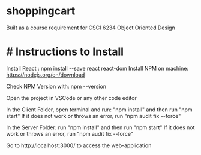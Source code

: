 # shoppingcart
Built as a course requirement for CSCI 6234 Object Oriented Design

# # Instructions to Install

Install React : npm install --save react react-dom
Install NPM on machine: https://nodejs.org/en/download

Check NPM Version with: npm --version

Open the project in VSCode or any other code editor

In the Client Folder, open terminal and run: "npm install" and then run "npm start"
If it does not work or throws an error, run "npm audit fix --force"

In the Server Folder: run "npm install" and then run "npm start"
If it does not work or throws an error, run "npm audit fix --force"

Go to http://localhost:3000/ to access the web-application
